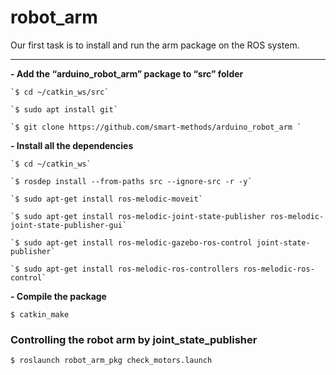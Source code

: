 # robot_arm
Our first task is to install and run the arm package on the ROS system.

***
**- Add the “arduino_robot_arm” package to “src” folder**

    `$ cd ~/catkin_ws/src`

	`$ sudo apt install git`

	`$ git clone https://github.com/smart-methods/arduino_robot_arm `

**- Install all the dependencies**

	`$ cd ~/catkin_ws`

	`$ rosdep install --from-paths src --ignore-src -r -y`

	`$ sudo apt-get install ros-melodic-moveit`

	`$ sudo apt-get install ros-melodic-joint-state-publisher ros-melodic-joint-state-publisher-gui`

	`$ sudo apt-get install ros-melodic-gazebo-ros-control joint-state-publisher`

	`$ sudo apt-get install ros-melodic-ros-controllers ros-melodic-ros-control`

**- Compile the package**

`$ catkin_make`

### Controlling the robot arm by joint_state_publisher

`$ roslaunch robot_arm_pkg check_motors.launch`

